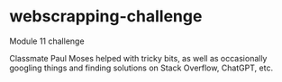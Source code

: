 # webscrapping-challenge
Module 11 challenge

Classmate Paul Moses helped with tricky bits, as well as occasionally googling things and finding solutions on Stack Overflow, ChatGPT, etc.
